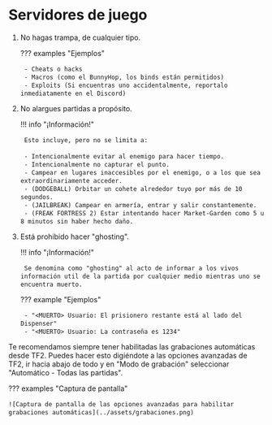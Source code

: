 # Servidores de juego

1. No hagas trampa, de cualquier tipo.

    ??? examples "Ejemplos"

        - Cheats o hacks
        - Macros (como el BunnyHop, los binds están permitidos)
        - Exploits (Si encuentras uno accidentalmente, reportalo inmediatamente en el Discord)

2. No alargues partidas a propósito.

    !!! info "¡Información!"

        Esto incluye, pero no se limita a:

        - Intencionalmente evitar al enemigo para hacer tiempo.
        - Intencionalmente no capturar el punto.
        - Campear en lugares inaccesibles por el enemigo, o a los que sea extraordinariamente acceder.
        - (DODGEBALL) Orbitar un cohete alrededor tuyo por más de 10 segundos.
        - (JAILBREAK) Campear en armería, entrar y salir constantemente.
        - (FREAK FORTRESS 2) Estar intentando hacer Market-Garden como 5 u 8 minutos sin haber hecho daño.

3. Está prohibido hacer "ghosting".

    !!! info "¡Información!"

        Se denomina como "ghosting" al acto de informar a los vivos información util de la partida por cualquier medio mientras uno se encuentra muerto.

    ??? example "Ejemplos"

        - "<MUERTO> Usuario: El prisionero restante está al lado del Dispenser"
        - "<MUERTO> Usuario: La contraseña es 1234"

Te recomendamos siempre tener habilitadas las grabaciones automáticas desde TF2. Puedes hacer esto digiéndote a las opciones avanzadas de TF2, ir hacia abajo de todo y en "Modo de grabación" seleccionar "Automático - Todas las partidas".

??? examples "Captura de pantalla"

    ![Captura de pantalla de las opciones avanzadas para habilitar grabaciones automáticas](../assets/grabaciones.png)
